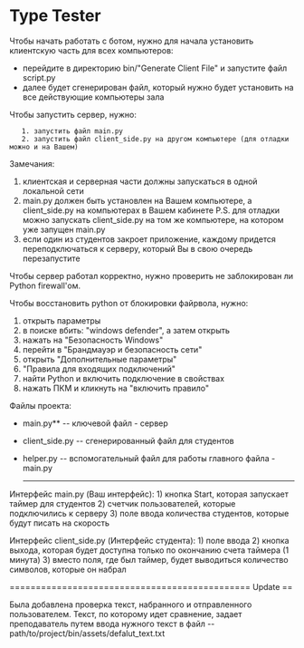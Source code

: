 Type Tester
========

Чтобы начать работать с ботом, нужно для начала установить клиентскую часть для всех компьютеров:

   - перейдите в директорию bin/"Generate Client File" и запустите файл script.py
   - далее будет сгенерирован файл, который нужно будет установить на все действующие компьютеры зала

Чтобы запустить сервер, нужно:

       1. запустить файл main.py 
       2. запустить файл client_side.py на другом компьютере (для отладки можно и на Вашем)

Замечания: 

1. клиентская и серверная части должны запускаться в одной локальной сети
2.  main.py должен быть установлен на Вашем компьютере, а client_side.py на компьютерах в Вашем кабинете P.S. для отладки можно запускать client_side.py на том же компьютере, на котором уже запущен main.py
3. если один из студентов закроет приложение, каждому придется переподключаться к серверу, который Вы в свою очередь перезапустите



Чтобы сервер работал корректно, нужно проверить не заблокирован ли Python firewall'ом.

Чтобы восстановить python от блокировки файрвола, нужно:

1. открыть параметры
2. в поиске вбить: "windows defender", а затем открыть
3. нажать на "Безопасность Windows"
4. перейти в "Брандмауэр и безопасность сети"
5. открыть "Дополнительные параметры"
6. "Правила для входящих подключений"
7. найти Python и включить подключение в свойствах
8. нажать ПКМ и кликнуть на "включить правило"

Файлы проекта:

- main.py** -- ключевой файл - сервер

- client_side.py -- сгенерированный файл для студентов

- helper.py -- вспомогательный файл для работы главного файла - main.py

  

  ***


Интерфейс main.py (Ваш интерфейс):
    1) кнопка Start, которая запускает таймер для студентов
    2) счетчик пользователей, которые подключились к серверу
    3) поле ввода количества студентов, которые будут писать на скорость

Интерфейс client_side.py (Интерфейс студента):
    1) поле ввода
    2) кнопка выхода, которая будет доступна только по окончанию счета таймера (1 минута)
    3) вместо поля, где был таймер, будет выводиться количество символов, которые он набрал



============================================== Update ==

Была добавлена проверка текст, набранного и отправленного пользователем. Текст, по которому идет сравнение, задает
преподаватель путем ввода нужного текст в файл
        -- path/to/project/bin/assets/defalut_text.txt
